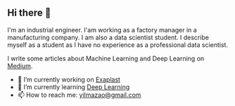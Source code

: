 Hi there 👋 
------------------------------------

I'm an industrial engineer. I'am working as a factory manager in a manufacturing company. I am also a data scientist student. I describe myself as a student as I have no experience as a professional data scientist.

I write some articles about Machine Learning and Deep Learning on [Medium](https://aoyilmaz.medium.com/).

- 🔭 I’m currently working on [Exaplast](http://exaplast.com/)
- 🌱 I’m currently learning [Deep Learning](https://www.udemy.com/course/pytorch-for-deep-learning/)
- 📫 How to reach me: [yilmazao@gmail.com](mailto:yilmazao@gmail.com)

<!--
### Socials
<a href=”https://www.linkedin.com/in/ahmet-okan-yilmaz/"><img align=”left” src=”https://raw.githubusercontent.com/aoyilmaz/aoyilmaz/main/images/linkedin.svg" alt=”icon | LinkedIn” width=”21px”/></a>

<a href=”https://aoyilmaz.medium.com/"><img align=”left” src=”https://raw.githubusercontent.com/aoyilmaz/aoyilmaz/main/images/medium.svg" alt=”icon | Medium” width=”21px”/></a>
--!>
